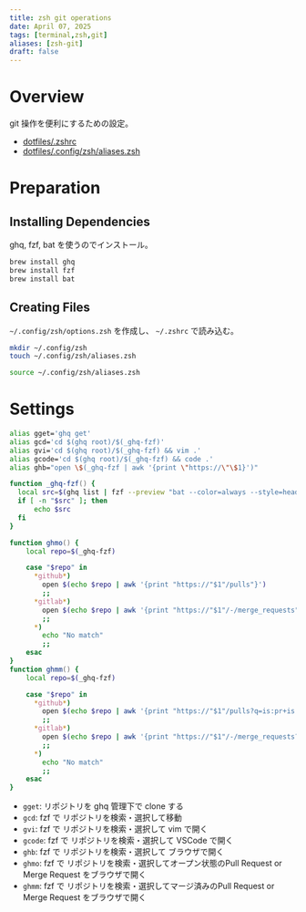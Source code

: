 ```yaml
---
title: zsh git operations
date: April 07, 2025
tags: [terminal,zsh,git]
aliases: [zsh-git]
draft: false
---
```


# Overview

git 操作を便利にするための設定。

- [dotfiles/.zshrc](https://github.com/koei-kaji/dotfiles/blob/ed9a134dec91748de136f20f8f8daab12473cc9f/.zshrc)
- [dotfiles/.config/zsh/aliases.zsh](https://github.com/koei-kaji/dotfiles/blob/ed9a134dec91748de136f20f8f8daab12473cc9f/.config/zsh/aliases.zsh)

# Preparation

## Installing Dependencies

ghq, fzf, bat を使うのでインストール。

```zsh
brew install ghq
brew install fzf
brew install bat
```

## Creating Files

`~/.config/zsh/options.zsh` を作成し、 `~/.zshrc` で読み込む。

```zsh
mkdir ~/.config/zsh
touch ~/.config/zsh/aliases.zsh
```

```zsh title="~/.zshrc
source ~/.config/zsh/aliases.zsh
```

# Settings

```zsh title="~/.config/zsh/aliases.zsh
alias gget='ghq get'
alias gcd='cd $(ghq root)/$(_ghq-fzf)'
alias gvi='cd $(ghq root)/$(_ghq-fzf) && vim .'
alias gcode='cd $(ghq root)/$(_ghq-fzf) && code .'
alias ghb="open \$(_ghq-fzf | awk '{print \"https://\"\$1}')"

function _ghq-fzf() {
  local src=$(ghq list | fzf --preview "bat --color=always --style=header,grid --line-range :80 $(ghq root)/{}/README.*")
  if [ -n "$src" ]; then
      echo $src
  fi
}

function ghmo() {
    local repo=$(_ghq-fzf)

    case "$repo" in
      *github*)
        open $(echo $repo | awk '{print "https://"$1"/pulls"}')
        ;;
      *gitlab*)
        open $(echo $repo | awk '{print "https://"$1"/-/merge_requests"}')
        ;;
      *)
        echo "No match"
        ;;
    esac
}
function ghmm() {
    local repo=$(_ghq-fzf)

    case "$repo" in
      *github*)
        open $(echo $repo | awk '{print "https://"$1"/pulls?q=is:pr+is:closed"}')
        ;;
      *gitlab*)
        open $(echo $repo | awk '{print "https://"$1"/-/merge_requests?scope=all&sort=merged_at_desc&state=merged"}')
        ;;
      *)
        echo "No match"
        ;;
    esac
}
```

- `gget`: リポジトリを ghq 管理下で clone する
- `gcd`: fzf で リポジトリを検索・選択して移動
- `gvi`: fzf で リポジトリを検索・選択して vim で開く
- `gcode`: fzf で リポジトリを検索・選択して VSCode で開く
- `ghb`: fzf で リポジトリを検索・選択して ブラウザで開く
- `ghmo`: fzf で リポジトリを検索・選択してオープン状態のPull Request or Merge Request をブラウザで開く
- `ghmm`: fzf で リポジトリを検索・選択してマージ済みのPull Request or Merge Request をブラウザで開く
